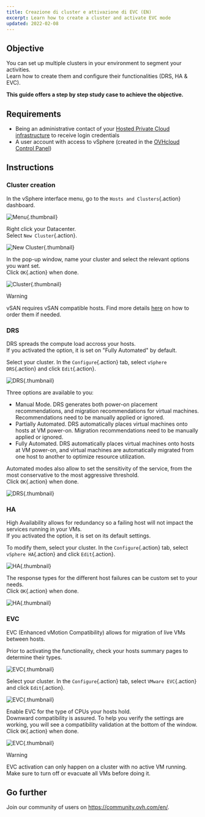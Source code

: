 ```yaml
---
title: Creazione di cluster e attivazione di EVC (EN)
excerpt: Learn how to create a cluster and activate EVC mode
updated: 2022-02-08
---
```


## Objective

You can set up multiple clusters in your environment to segment your activities.<br>
Learn how to create them and configure their functionalities (DRS, HA & EVC).

**This guide offers a step by step study case to achieve the objective.**

## Requirements

- Being an administrative contact of your [Hosted Private Cloud infrastructure](https://www.ovhcloud.com/it/enterprise/products/hosted-private-cloud/) to receive login credentials
- A user account with access to vSphere (created in the [OVHcloud Control Panel](https://www.ovh.com/auth/?action=gotomanager&from=https://www.ovh.it/&ovhSubsidiary=it))

## Instructions

### Cluster creation

In the vSphere interface menu, go to the `Hosts and Clusters`{.action} dashboard.

![Menu](images/en01dash.png){.thumbnail}

Right click your Datacenter.<br>
Select `New Cluster`{.action}.

![New Cluster](images/en02newcluster.png){.thumbnail}

In the pop-up window, name your cluster and select the relevant options you want set.<br>
Click `OK`{.action} when done.

![Cluster](images/en03cluster.png){.thumbnail}

> [!warning]
>
> vSAN requires vSAN compatible hosts. Find more details [here](/pages/hosted_private_cloud/hosted_private_cloud_powered_by_vmware/manager_ovh_private_cloud) on how to order them if needed.
> 

### DRS

DRS spreads the compute load accross your hosts.<br>
If you activated the option, it is set on "Fully Automated" by default.

Select your cluster. In the `Configure`{.action} tab, select `vSphere DRS`{.action} and click `Edit`{.action}.

![DRS](images/en04drsedit.png){.thumbnail}

Three options are available to you:

- Manual Mode. DRS generates both power-on placement recommendations, and migration recommendations for virtual machines. Recommendations need to be manually applied or ignored.
- Partially Automated. DRS automatically places virtual machines onto hosts at VM power-on. Migration recommendations need to be manually applied or ignored.
- Fully Automated. DRS automatically places virtual machines onto hosts at VM power-on, and virtual machines are automatically migrated from one host to another to optimize resource utilization.

Automated modes also allow to set the sensitivity of the service, from the most conservative to the most aggressive threshold.<br>
Click `OK`{.action} when done.

![DRS](images/en05drs.png){.thumbnail}

### HA

High Availability allows for redundancy so a failing host will not impact the services running in your VMs.<br>
If you activated the option, it is set on its default settings.

To modify them, select your cluster. In the `Configure`{.action} tab, select `vSphere HA`{.action} and click `Edit`{.action}.

![HA](images/en06haedit.png){.thumbnail}

The response types for the different host failures can be custom set to your needs.<br>
Click `OK`{.action} when done.

![HA](images/en07ha.png){.thumbnail}

### EVC

EVC (Enhanced vMotion Compatibility) allows for migration of live VMs between hosts.

Prior to activating the functionality, check your hosts summary pages to determine their types.

![EVC](images/en10host.png){.thumbnail}

Select your cluster. In the `Configure`{.action} tab, select `VMware EVC`{.action} and click `Edit`{.action}.

![EVC](images/en08EVCedit.png){.thumbnail}

Enable EVC for the type of CPUs your hosts hold.<br>
Downward compatibility is assured. To help you verify the settings are working, you will see a compatibility validation at the bottom of the window.<br>
Click `OK`{.action} when done.

![EVC](images/en09EVC.png){.thumbnail}

> [!warning]
>
> EVC activation can only happen on a cluster with no active VM running. Make sure to turn off or evacuate all VMs before doing it. 
>

## Go further

Join our community of users on <https://community.ovh.com/en/>.
